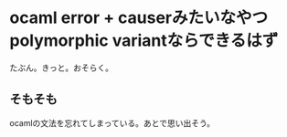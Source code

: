 # ocaml error + causerみたいなやつpolymorphic variantならできるはず

たぶん。きっと。おそらく。

## そもそも

ocamlの文法を忘れてしまっている。あとで思い出そう。
